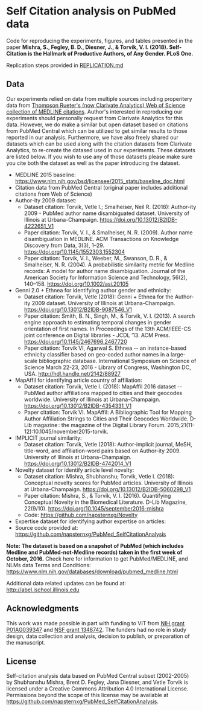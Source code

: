 # Self Citation analysis on PubMed data

Code for reproducing the experiments, figures, and tables presented in the paper **Mishra, S., Fegley, B. D., Diesner, J., & Torvik, V. I. (2018). Self-Citation is the Hallmark of Productive Authors, of Any Gender. PLoS One.**

Replication steps provided in [REPLICATION.md](RECPLICATION.md)

## Data

Our experiments relied on data from multiple sources including properitery data from [Thompson Rueter's (now Clarivate Analytics) Web of Science collection of MEDLINE citations](https://clarivate.com/products/web-of-science/databases/). Author's interested in reproducing our experiments should personally request from Clarivate Analytics for this data. However, we do make a similar but open dataset based on citations from PubMed Central which can be utilized to get similar results to those reported in our analysis. Furthermore, we have also freely shared our datasets which can be used along with the citation datasets from Clarivate Analytics, to re-create the datased used in our experiments. These datasets are listed below. If you wish to use any of those datasets please make sure you cite both the dataset as well as the paper introducing the dataset. 

* MEDLINE 2015 baseline: https://www.nlm.nih.gov/bsd/licensee/2015_stats/baseline_doc.html
* Citation data from PubMed Central (original paper includes additional citations from Web of Science)
* Author-ity 2009 dataset: 
    - Dataset citation: Torvik, Vetle I.; Smalheiser, Neil R. (2018): Author-ity 2009 - PubMed author name disambiguated dataset. University of Illinois at Urbana-Champaign. https://doi.org/10.13012/B2IDB-4222651_V1
    - Paper citation: Torvik, V. I., & Smalheiser, N. R. (2009). Author name disambiguation in MEDLINE. ACM Transactions on Knowledge Discovery from Data, 3(3), 1–29. https://doi.org/10.1145/1552303.1552304
    - Paper citation: Torvik, V. I., Weeber, M., Swanson, D. R., & Smalheiser, N. R. (2004). A probabilistic similarity metric for Medline records: A model for author name disambiguation. Journal of the American Society for Information Science and Technology, 56(2), 140–158. https://doi.org/10.1002/asi.20105
* Genni 2.0 + Ethnea for identifying author gender and ethnicity:
    - Dataset citation: Torvik, Vetle (2018): Genni + Ethnea for the Author-ity 2009 dataset. University of Illinois at Urbana-Champaign. https://doi.org/10.13012/B2IDB-9087546_V1
    - Paper citation: Smith, B. N., Singh, M., & Torvik, V. I. (2013). A search engine approach to estimating temporal changes in gender orientation of first names. In Proceedings of the 13th ACM/IEEE-CS joint conference on Digital libraries - JCDL ’13. ACM Press. https://doi.org/10.1145/2467696.2467720
    - Paper citation: Torvik VI, Agarwal S. Ethnea -- an instance-based ethnicity classifier based on geo-coded author names in a large-scale bibliographic database. International Symposium on Science of Science March 22-23, 2016 - Library of Congress, Washington DC, USA. http://hdl.handle.net/2142/88927
* MapAffil for identifying article country of affiliation:
    - Dataset citation: Torvik, Vetle I. (2018): MapAffil 2016 dataset -- PubMed author affiliations mapped to cities and their geocodes worldwide. University of Illinois at Urbana-Champaign. https://doi.org/10.13012/B2IDB-4354331_V1
    - Paper citation: Torvik VI. MapAffil: A Bibliographic Tool for Mapping Author Affiliation Strings to Cities and Their Geocodes Worldwide. D-Lib magazine : the magazine of the Digital Library Forum. 2015;21(11-12):10.1045/november2015-torvik. 
* IMPLICIT journal similarity:
    - Dataset citation: Torvik, Vetle (2018): Author-implicit journal, MeSH, title-word, and affiliation-word pairs based on Author-ity 2009. University of Illinois at Urbana-Champaign. https://doi.org/10.13012/B2IDB-4742014_V1
* Novelty dataset for identify article level novelty:
    - Dataset citation: Mishra, Shubhanshu; Torvik, Vetle I. (2018): Conceptual novelty scores for PubMed articles. University of Illinois at Urbana-Champaign. https://doi.org/10.13012/B2IDB-5060298_V1
    - Paper citation: Mishra, S., & Torvik, V. I. (2016). Quantifying Conceptual Novelty in the Biomedical Literature. D-Lib Magazine, 22(9/10). https://doi.org/10.1045/september2016-mishra 
    - Code: https://github.com/napsternxg/Novelty
* Expertise dataset for identifying author expertise on articles: 
* Source code provided at: https://github.com/napsternxg/PubMed_SelfCitationAnalysis

**Note: The dataset is based on a snapshot of PubMed (which includes Medline and PubMed-not-Medline records) taken in the first week of October, 2016.**
Check here for information to get PubMed/MEDLINE, and NLMs data Terms and Conditions:
https://www.nlm.nih.gov/databases/download/pubmed_medline.html

Additional data related updates can be found at: http://abel.ischool.illinois.edu


## Acknowledgments

This work was made possible in part with funding to VIT from [NIH grant P01AG039347](https://projectreporter.nih.gov/project_info_description.cfm?aid=8475017&icde=18058490) and [NSF grant 1348742](http://www.nsf.gov/awardsearch/showAward?AWD_ID=1348742). The funders had no role in study design, data collection and analysis, decision to publish, or preparation of the manuscript.

## License

Self-citation analysis data based on PubMed Central subset (2002-2005) by Shubhanshu Mishra, Brent D. Fegley, Jana Diesner, and Vetle Torvik is licensed under a Creative Commons Attribution 4.0 International License.
Permissions beyond the scope of this license may be available at https://github.com/napsternxg/PubMed_SelfCitationAnalysis.

